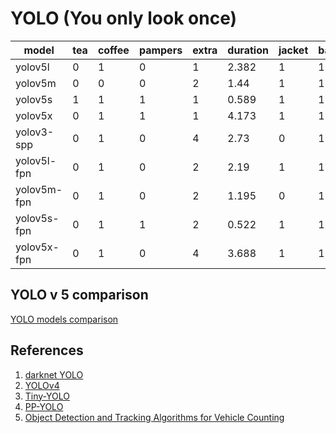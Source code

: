 # YOLO (You only look once)
  	
| model       	| tea        | coffee | pampers | extra | duration 	| jacket| banana 	| tomato 	| extra 	| duration 	|**Recall**     |**Precision**|
|-------------	|------------|--------|---------|-------|----------	|-------|--------	|--------	|-------	|----------	|--------------	|-------------|
| yolov5l     	| 0          | 1      | 0       | 1     | 2.382    	| 1     | 1      	| 1      	| 0     	| 2.202    	| 0.666 	    | 0.8         |
| yolov5m     	| 0          | 0      | 0       | 2     | 1.44     	| 1     | 1      	| 1      	| 0     	| 1.351    	| 0.5          	| 0.6         |
| yolov5s     	| 1          | 1      | 1       | 1     | 0.589    	| 1     | 1      	| 1      	| 5     	| 0.515    	| 1            	| 0.5         |
| yolov5x     	| 0          | 1      | 1       | 1     | 4.173    	| 1     | 1      	| 1      	| 0     	| 4.041    	| 0.833 	    | 0.833       |
| yolov3-spp  	| 0          | 1      | 0       | 4     | 2.73     	| 0     | 1      	| 1      	| 1     	| 2.992    	| 0.5          	| 0.375       |
| yolov5l-fpn 	| 0          | 1      | 0       | 2     | 2.19     	| 1     | 1      	| 1      	| 2     	| 2.433    	| 0.666 	    | 0.5         |
| yolov5m-fpn 	| 0          | 1      | 0       | 2     | 1.195    	| 0     | 1      	| 1      	| 0     	| 1.086    	| 0.5          	| 0.6         |
| yolov5s-fpn 	| 0          | 1      | 1       | 2     | 0.522    	| 1     | 1      	| 1      	| 3     	| 0.492    	| 0.833 	    | 0.5         |
| yolov5x-fpn 	| 0          | 1      | 0       | 4     | 3.688    	| 1     | 1      	| 1      	| 0     	| 3.721    	| 0.666 	    | 0.5         |

## YOLO v 5 comparison

[YOLO models comparison](https://docs.google.com/spreadsheets/d/1lnaxeeLlomnvtsInAsOQagFE5PSgD15blBKOq6w3fbY/edit#gid=0)


## References

1. [darknet YOLO](https://pjreddie.com/darknet/yolo/)
1. [YOLOv4](https://arxiv.org/pdf/2004.10934.pdf)
1. [Tiny-YOLO](https://arxiv.org/pdf/2008.02170.pdf)
1. [PP-YOLO](https://arxiv.org/pdf/2007.12099.pdf)
1. [Object Detection and Tracking Algorithms for Vehicle Counting](https://arxiv.org/pdf/2007.16198.pdf)
